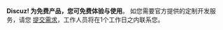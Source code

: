 **Discuz! 为免费产品，您可免费体验与使用**。
如您需要官方提供的定制开发服务，请您 [提交需求](https://act.1700.cn/s2/8146151/43ba/)，工作人员将在1个工作日之内联系您。
